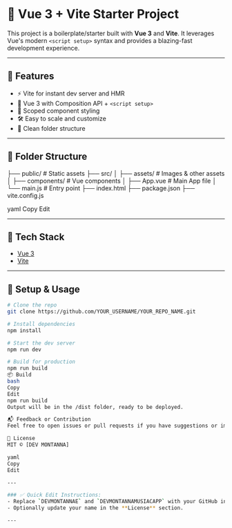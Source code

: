 # 🎯 Vue 3 + Vite Starter Project

This project is a boilerplate/starter built with **Vue 3** and **Vite**. It leverages Vue's modern `<script setup>` syntax and provides a blazing-fast development experience.

---

## 🚀 Features

- ⚡️ Vite for instant dev server and HMR
- 🧩 Vue 3 with Composition API + `<script setup>`
- 🎨 Scoped component styling
- 🛠 Easy to scale and customize
- 📁 Clean folder structure

---

## 📂 Folder Structure

├── public/ # Static assets
├── src/
│ ├── assets/ # Images & other assets
│ ├── components/ # Vue components
│ ├── App.vue # Main App file
│ └── main.js # Entry point
├── index.html
├── package.json
├── vite.config.js

yaml
Copy
Edit

---

## 🧪 Tech Stack

- [Vue 3](https://vuejs.org/)
- [Vite](https://vitejs.dev/)


---

## 🔧 Setup & Usage

```bash
# Clone the repo
git clone https://github.com/YOUR_USERNAME/YOUR_REPO_NAME.git

# Install dependencies
npm install

# Start the dev server
npm run dev

# Build for production
npm run build
📦 Build
bash
Copy
Edit
npm run build
Output will be in the /dist folder, ready to be deployed.

📬 Feedback or Contribution
Feel free to open issues or pull requests if you have suggestions or improvements!

📄 License
MIT © [DEV MONTANNA]

yaml
Copy
Edit

---

### ✅ Quick Edit Instructions:
- Replace `DEVMONTANNAE` and `DEVMONTANNAMUSIACAPP` with your GitHub info.
- Optionally update your name in the **License** section.

---
